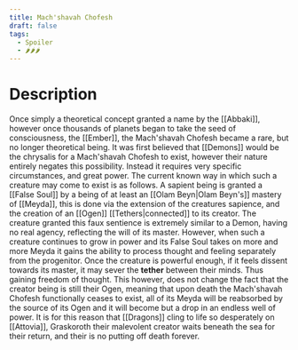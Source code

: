 ```yaml
---
title: Mach'shavah Chofesh
draft: false
tags:
  - Spoiler
  - 🌶🌶🌶
---
```


# Description
Once simply a theoretical concept granted a name by the [[Abbaki]], however once thousands of planets began to take the seed of consciousness, the [[Ember]], the Mach'shavah Chofesh became a rare, but no longer theoretical being. It was first believed that [[Demons]] would be the chrysalis for a Mach'shavah Chofesh to exist, however their nature entirely negates this possibility. Instead it requires very specific circumstances, and great power. The current known way in which such a creature may come to exist is as follows. A sapient being is granted a [[False Soul]] by a being of at least an [[Olam Beyn|Olam Beyn's]] mastery of [[Meyda]], this is done via the extension of the creatures sapience, and the creation of an [[Ogen]] [[Tethers|connected]] to its creator. The creature granted this faux sentience is extremely similar to a Demon, having no real agency, reflecting the will of its master. However, when such a creature continues to grow in power and its False Soul takes on more and more Meyda it gains the ability to process thought and feeling separately from the progenitor. Once the creature is powerful enough, if it feels dissent towards its master, it may sever the **tether** between their minds. Thus gaining freedom of thought. This however, does not change the fact that the creator being is still their Ogen, meaning that upon death the Mach'shavah Chofesh functionally ceases to exist, all of its Meyda will be reabsorbed by the source of its Ogen and it will become but a drop in an endless well of power. It is for this reason that [[Dragons]] cling to life so desperately on [[Attovia]], Graskoroth their malevolent creator waits beneath the sea for their return, and their is no putting off death forever.